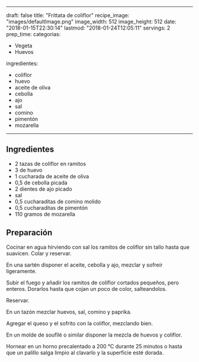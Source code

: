 
---
draft: false
title: "Frittata de coliflor"
recipe_image: "images/defaultImage.png"
image_width: 512
image_height: 512
date: "2018-01-15T22:30:14"
lastmod: "2018-01-24T12:05:11"
servings: 2
prep_time: 
categorias:
  - Vegeta
  - Huevos

ingredientes:
  - coliflor
  - huevo
  - aceite de oliva
  - cebolla
  - ajo
  - sal
  - comino
  - pimentón
  - mozarella
---

## Ingredientes
- 2 tazas de coliflor en ramitos
- 3  de huevo
- 1 cucharada de aceite de oliva
- 0,5  de cebolla picada
- 2 dientes de ajo picado
- sal
- 0,5 cucharaditas de comino molido
- 0,5 cucharaditas de pimentón
- 110 gramos de mozarella

## Preparación
Cocinar en agua hirviendo con sal los ramitos de coliflor sin tallo hasta que suavicen. Colar y reservar.



En una sartén disponer el aceite, cebolla y ajo, mezclar y sofreír ligeramente. 

Subir el fuego y añadir los ramitos de coliflor cortados pequeños, pero enteros. Dorarlos hasta que cojan un poco de color, salteandolos. 

Reservar. 



En un tazón mezclar huevos, sal, comino y paprika. 

Agregar el queso y el sofrito con la coliflor, mezclando bien.



En un molde de soufllé o similar disponer la mezcla de huevos y coliflor.



Hornear en un horno precalentado a 200 °C  durante 25 minutos o hasta que un palillo salga limpio al clavarlo y la superficie esté dorada.


